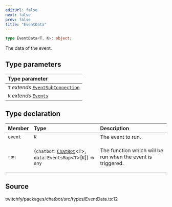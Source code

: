 ```yaml
---
editUrl: false
next: false
prev: false
title: "EventData"
---
```


```ts
type EventData<T, K>: object;
```

The data of the event.

## Type parameters

| Type parameter |
| :------ |
| `T` *extends* [`EventSubConnection`](/api/chatbot/enumerations/eventsubconnection/) |
| `K` *extends* [`Events`](/api/chatbot/type-aliases/events/) |

## Type declaration

| Member | Type | Description |
| :------ | :------ | :------ |
| `event` | `K` | The event to run. |
| `run` | (`chatbot`: [`ChatBot`](/api/chatbot/classes/chatbot/)\<`T`\>, `data`: `EventsMap`\<`T`\>\[`K`\]) => `any` | <p>The function which will be run when the event is triggered.</p> |

## Source

twitchfy/packages/chatbot/src/types/EventData.ts:12
